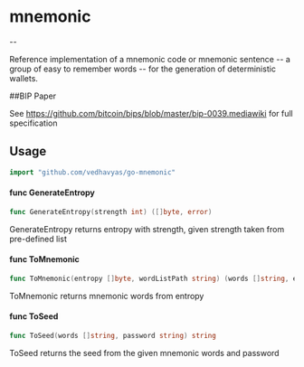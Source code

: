 # mnemonic
--
    
Reference implementation of a mnemonic code or mnemonic sentence -- a group of easy to remember words -- for the generation of deterministic wallets.

##BIP Paper

See https://github.com/bitcoin/bips/blob/master/bip-0039.mediawiki for full specification

## Usage
```go
import "github.com/vedhavyas/go-mnemonic"
```

#### func  GenerateEntropy

```go
func GenerateEntropy(strength int) ([]byte, error)
```
GenerateEntropy returns entropy with strength, given strength taken from
pre-defined list

#### func  ToMnemonic

```go
func ToMnemonic(entropy []byte, wordListPath string) (words []string, err error)
```
ToMnemonic returns mnemonic words from entropy

#### func  ToSeed

```go
func ToSeed(words []string, password string) string
```
ToSeed returns the seed from the given mnemonic words and password
